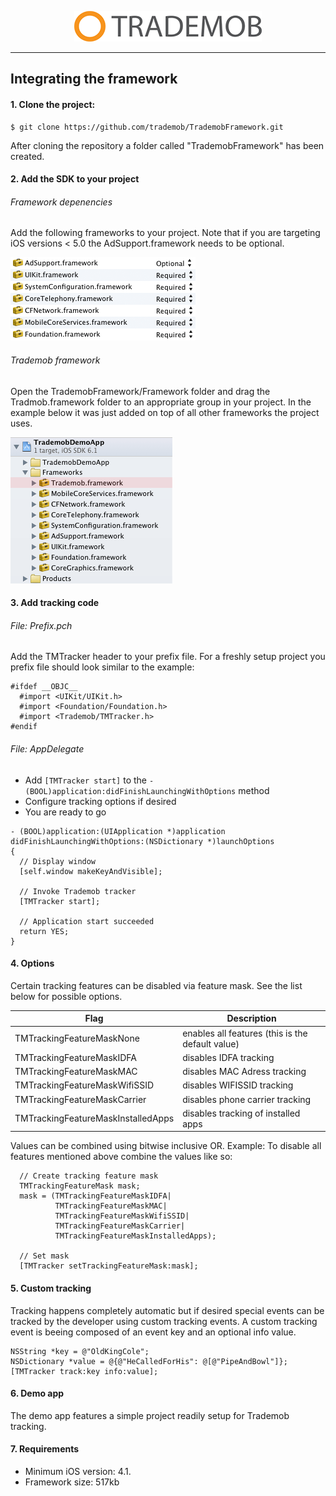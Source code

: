 <p align="center"><img src="./Documentation/images/logo.png"></p>

---

## Integrating the framework

#### 1. Clone the project:

	$ git clone https://github.com/trademob/TrademobFramework.git

After cloning the repository a folder called "TrademobFramework" has been created.

#### 2. Add the SDK to your project

###### Framework depenencies

Add the following frameworks to your project. Note that if you are targeting iOS versions < 5.0 the AdSupport.framework needs to be optional.

![ ](Documentation/images/frameworks.png)

###### Trademob framework

Open the TrademobFramework/Framework folder and drag the Tradmob.framework folder to an appropriate group in your project. In the example below it was just added on top of all other frameworks the project uses.

![ ](Documentation/images/trademobFramework.png)

#### 3. Add tracking code

###### File: Prefix.pch

Add the TMTracker header to your prefix file. For a freshly setup project you prefix file should look similar to the example:

```
#ifdef __OBJC__
  #import <UIKit/UIKit.h>
  #import <Foundation/Foundation.h>
  #import <Trademob/TMTracker.h>
#endif
```

###### File: AppDelegate

* Add <code>[TMTracker start]</code> to the <code>-(BOOL)application:didFinishLaunchingWithOptions</code> method
* Configure tracking options if desired
* You are ready to go

```
- (BOOL)application:(UIApplication *)application didFinishLaunchingWithOptions:(NSDictionary *)launchOptions
{
  // Display window
  [self.window makeKeyAndVisible];
  
  // Invoke Trademob tracker
  [TMTracker start];
  
  // Application start succeeded
  return YES;
}

```

#### 4. Options

Certain tracking features can be disabled via feature mask. See the list below for possible options.

Flag                               | Description
-----------------------------------|--------------------------------------------------
TMTrackingFeatureMaskNone          | enables all features (this is the default value)
TMTrackingFeatureMaskIDFA          | disables IDFA tracking
TMTrackingFeatureMaskMAC           | disables  MAC Adress tracking
TMTrackingFeatureMaskWifiSSID      | disables WIFISSID tracking
TMTrackingFeatureMaskCarrier       | disables phone carrier tracking
TMTrackingFeatureMaskInstalledApps | disables tracking of installed apps

Values can be combined using bitwise inclusive OR.
Example: To disable all features mentioned above combine the values like so:

```
  // Create tracking feature mask
  TMTrackingFeatureMask mask;
  mask = (TMTrackingFeatureMaskIDFA|
          TMTrackingFeatureMaskMAC|
          TMTrackingFeatureMaskWifiSSID|
          TMTrackingFeatureMaskCarrier|
          TMTrackingFeatureMaskInstalledApps);
  
  // Set mask
  [TMTracker setTrackingFeatureMask:mask];
```

#### 5. Custom tracking

Tracking happens completely automatic but if desired special events can be tracked by the developer using custom tracking events. A custom tracking event is beeing composed of an event key and an optional info value.

```
NSString *key = @"OldKingCole";
NSDictionary *value = @{@"HeCalledForHis": @[@"PipeAndBowl"]};
[TMTracker track:key info:value];
```

#### 6. Demo app

The demo app features a simple project readily setup for Trademob tracking.

#### 7. Requirements

* Minimum iOS version: 4.1.
* Framework size: 517kb